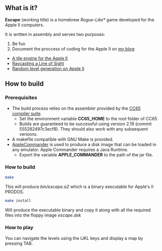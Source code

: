 ## What is it?

**Escape** (working title) is a homebrew *Rogue-Like** game developed for the Apple II computers.

It is written in assembly and serves two purposes:
1. Be fun
2. Document the proccess of coding for the Apple II on [my blog](https://www.xtof.info):
 - [A tile engine for the Apple II](https://www.xtof.info/an-hires-tile-engine-for-the-apple-ii.html) 
 - [Raycasting a Line of Sight](https://www.xtof.info/appleii-roguelike-line-of-sight.html)
 - [Random level generation on Apple II](https://www.xtof.info/random-level-generation-on-apple-ii.html)

## How to build

### Prerequisites

* The build process relies on the assembler provided by the [CC65 compiler suite](https://github.com/cc65/cc65).
  * Set the environment variable **CC65_HOME** to the root folder of CC65
  * Builds are guaranteed to be successful using version 2.19 (commit 555282497c3ecf8). They should also work with any subsequent versions.
* A makefile compatible with GNU Make is provided.
* [AppleCommander](http://applecommander.sourceforge.net/) is used to produce a disk image that can be loaded in any emulator. Apple Commander requires a Java Runtime.
  *  Export the variable **APPLE_COMMANDER** to the path of the jar file.

### How to build

```bash
make
```

This will produce *bin/escape.a2* which is a binary executable for Apple's II PRODOS.

```bash
make install
```

Will produce the executable binary and copy it along with all the required files into the floppy image *escape.dsk*

### How to play

You can navigate the levels using the IJKL keys and display a map by pressing TAB.
